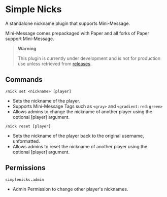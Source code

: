 # Simple Nicks

A standalone nickname plugin that supports Mini-Message.

Mini-Message comes prepackaged with Paper and all forks of Paper support Mini-Message.

> **Warning**
> 
> This plugin is currently under development and is not for production use unless retrieved from [releases](https://github.com/ADHDMC/SimpleNicks/releases).

## Commands

`/nick set <nickname> [player]`

- Sets the nickname of the player.
- Supports Mini-Message Tags such as `<gray>` and `<gradient:red:green>`
- Allows admins to change the nickname of another player using the optional [player] argument.

`/nick reset [player]`

- Sets the nickname of the player back to the original username, unformatted.
- Allows admins to reset the nickname of another player using the optional [player] argument.

## Permissions

`simplenicks.admin`

- Admin Permission to change other player's nicknames.